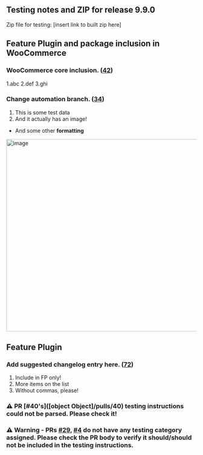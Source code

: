 ## Testing notes and ZIP for release 9.9.0

Zip file for testing: [insert link to built zip here]

## Feature Plugin and package inclusion in WooCommerce

### WooCommerce core inclusion. ([42](https://github.com/opr/woocommerce-gutenberg-products-block/pull/42))

1.abc
2.def
3.ghi

### Change automation branch. ([34](https://github.com/opr/woocommerce-gutenberg-products-block/pull/34))

1. This is some test data
2. And it actually has an image!

- And some other **formatting**
<img width="508" alt="image" src="https://user-images.githubusercontent.com/5656702/168291618-8ad0f673-0a21-4f8e-8797-25eb99e2d3e4.png">

## Feature Plugin

### Add suggested changelog entry here. ([72](https://github.com/opr/woocommerce-gutenberg-products-block/pull/72))

1. Include in FP only!
2. More items on the list
3. Without commas, please!

### ⚠️ PR [#40's]([object Object]/pulls/40) testing instructions could not be parsed. Please check it!

### ⚠️ Warning - PRs [#29]( https://github.com/opr/woocommerce-gutenberg-products-block/pulls/29), [#4]( https://github.com/opr/woocommerce-gutenberg-products-block/pulls/4) do not have any testing category assigned. Please check the PR body to verify it should/should not be included in the testing instructions.
